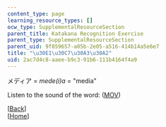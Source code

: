 ```yaml
---
content_type: page
learning_resource_types: []
ocw_type: SupplementalResourceSection
parent_title: Katakana Recognition Exercise
parent_type: SupplementalResourceSection
parent_uid: 9f859657-a05b-2e05-a516-414b14a5e6e7
title: "\u30E1\u30C7\u30A3\u30A2"
uid: 2ac7d4c8-aaee-b9c3-91b6-111b4164f4a9
---
```


メディア = _mede(i)a_ = "media"

Listen to the sound of the word: ([MOV](http://www.archive.org/download/MITRES21F.01S10_KATAKANA_EXERCISES/word13.mov))

  
\[[Back](/resources/res-21g-01-kana-spring-2010/katakana/katakana-recognition-exercise)\]  
\[[Home](/resources/res-21g-01-kana-spring-2010/katakana)\]